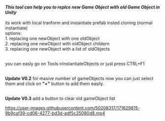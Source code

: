 ***This tool can help you to replce new Game Object with old Game Object in Unity***
<br />
<br />its work with local tranform and instantiate prefab insted cloning (normal instantiate)
<br /> options:
    <br />1. replacing one newObject with one oldObject
    <br />2. replacing one newObject with oldObject childern
    <br />3. replacing one newObject with a list of oldObjects
    
   <br /> you can easly go on Tools->InstantiateObjects or just press CTRL+F1
   
<br />**Update V0.2**
for masive number of gameObjects now you can just select them and click on **"+"** button to add them easily.

<br />**Update V0.3**
add a button to clear old gameObject list


https://user-images.githubusercontent.com/50208317/171629815-9b9caf39-cd06-4277-bd3d-adf5c25080d8.mp4



